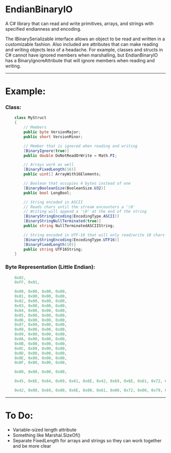 # EndianBinaryIO

A C# library that can read and write primitives, arrays, and strings with specified endianness and encoding.

The IBinarySerializable interface allows an object to be read and written in a customizable fashion.
Also included are attributes that can make reading and writing objects less of a headache.
For example, classes and structs in C# cannot have ignored members when marshalling, but EndianBinaryIO has a BinaryIgnoreAttribute that will ignore members when reading and writing.

----
# Example:
### Class:
```cs
    class MyStruct
    {
        // Members
        public byte VersionMajor;
        public short VersionMinor;

        // Member that is ignored when reading and writing
        [BinaryIgnore(true)]
        public double DoNotReadOrWrite = Math.PI;

        // Arrays work as well
        [BinaryFixedLength(16)]
        public uint[] ArrayWith16Elements;

        // Boolean that occupies 4 bytes instead of one
        [BinaryBooleanSize(BooleanSize.U32)]
        public bool LongBool;

        // String encoded in ASCII
        // Reads chars until the stream encounters a '\0'
        // Writing will append a '\0' at the end of the string
        [BinaryStringEncoding(EncodingType.ASCII)]
        [BinaryStringNullTerminated(true)]
        public string NullTerminatedASCIIString;

        // String encoded in UTF-16 that will only read/write 10 chars
        [BinaryStringEncoding(EncodingType.UTF16)]
        [BinaryFixedLength(10)]
        public string UTF16String;
    }
```
### Byte Representation (Little Endian):
```cs
    0x02,
    0xFF, 0x01,

    0x00, 0x00, 0x00, 0x00,
    0x01, 0x00, 0x00, 0x00,
    0x02, 0x00, 0x00, 0x00,
    0x03, 0x00, 0x00, 0x00,
    0x04, 0x00, 0x00, 0x00,
    0x05, 0x00, 0x00, 0x00,
    0x06, 0x00, 0x00, 0x00,
    0x07, 0x00, 0x00, 0x00,
    0x08, 0x00, 0x00, 0x00,
    0x09, 0x00, 0x00, 0x00,
    0x0A, 0x00, 0x00, 0x00,
    0x0B, 0x00, 0x00, 0x00,
    0x0C, 0x00, 0x00, 0x00,
    0x0D, 0x00, 0x00, 0x00,
    0x0E, 0x00, 0x00, 0x00,
    0x0F, 0x00, 0x00, 0x00,

    0x00, 0x00, 0x00, 0x00,

    0x45, 0x6E, 0x64, 0x69, 0x61, 0x6E, 0x42, 0x69, 0x6E, 0x61, 0x72, 0x79, 0x49, 0x4F, 0x00,

    0x42, 0x00, 0x69, 0x00, 0x6E, 0x00, 0x61, 0x00, 0x72, 0x00, 0x79, 0x00, 0x00, 0x00, 0x00, 0x00, 0x00, 0x00, 0x00, 0x00,
```

----
# To Do:
* Variable-sized length attribute
* Something like Marshal.SizeOf()
* Separate FixedLength for arrays and strings so they can work together and be more clear